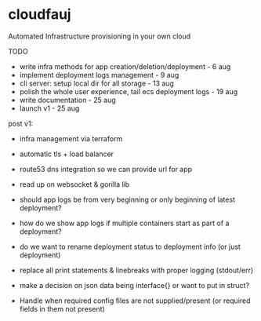 # cloudfauj
Automated Infrastructure provisioning in your own cloud

TODO

- write infra methods for app creation/deletion/deployment - 6 aug
- implement deployment logs management - 9 aug
- cli server: setup local dir for all storage - 13 aug
- polish the whole user experience, tail ecs deployment logs - 19 aug
- write documentation - 25 aug
- launch v1 - 25 aug

post v1:
- infra management via terraform
- automatic tls + load balancer
- route53 dns integration so we can provide url for app



- read up on websocket & gorilla lib

- should app logs be from very beginning or only beginning of latest deployment?
- how do we show app logs if multiple containers start as part of a deployment? 
- do we want to rename deployment status to deployment info (or just deployment)

- replace all print statements & linebreaks with proper logging (stdout/err)
- make a decision on json data being interface{} or want to put in struct?
- Handle when required config files are not supplied/present (or required fields in them not present)
